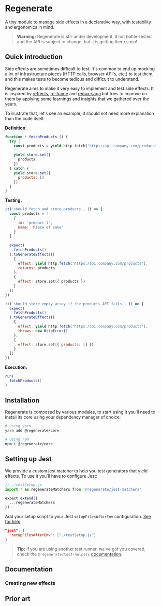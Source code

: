 # Regenerate

A tiny module to manage side effects in a declarative way, with testability and ergonomics in mind.

> **Warning:** Regenerate is still under development, it not battle-tested and the API is subject to change, but it is getting there soon!

## Quick introduction

Side effects are sometimes difficult to test. It's common to end up mocking a lot of infrastructure pieces (HTTP calls, browser API's, etc.) to test them, and this makes tests to become tedious and difficult to understand.

Regenerate aims to make it very easy to implement and test side effects. It is inspired by [reffects](https://github.com/trovit/reffects), [re-frame](https://github.com/day8/re-frame) and [redux-saga](https://github.com/redux-saga/redux-saga) but tries to improve on them by applying some learnings and insights that we gathered over the years.

To illustrate that, let's see an example, it should not need more explanation than the code itself:

**Definition:**
```js
function * fetchProducts () {
  try {
    const products = yield http.fetch('https:/api.company.com/products')
    
    yield store.set({
      products
    })
  } catch {
    yield store.set({
      products: []
    })
  }
}
```

**Testing:**
```js
it('should fetch and store products', () => {
  const products = [
    {
      id: 'product-1',
      name: 'Piece of cake'
    }
  ]
  
  expect(
    fetchProducts()
  ).toGenerateEffects([
    {
      effect: yield http.fetch('https:/api.company.com/products'),
      returns: products
    },
    {
      effect: store.set({ products })
    }
  ])
})

it('should store empty array if the products API fails', () => {
  expect(
    fetchProducts()
  ).toGenerateEffects([
    {
      effect: yield http.fetch('https:/api.company.com/products'),
      throws: new HttpError()
    },
    {
      effect: store.set({ products: [] })
    }
  ])
})
```

**Execution:**
```js
run(
  fetchProducts()
)
```

## Installation

Regenerate is composed by various modules, to start using it you'll need to install its core using your dependency manager of choice:

```bash
# Using yarn
yarn add @regenerate/core

# Using npm
npm i @regenerate/core
```

## Setting up Jest

We provide a custom jest matcher to help you test generators that yield effects. To use it you'll have to configure Jest:

```javascript
// ./testSetup.js
import * as regenerateMatchers from '@regenerate/jest-matchers'

expect.extend({
  ...regenerateMatchers
})
```

Add your setup script to your Jest `setupFilesAfterEnv` configuration. [See for help](https://jestjs.io/docs/en/configuration.html#setupfilesafterenv-array)

```json
"jest": {
  "setupFilesAfterEnv": ["./testSetup.js"]
}
```

> **Tip:** If you are using another test runner, we've got you covered, check the `@regenerate/test-helpers` [documentation](./packages/test-helpers/README.md). 

## Documentation

### Creating new effects

## Prior art
